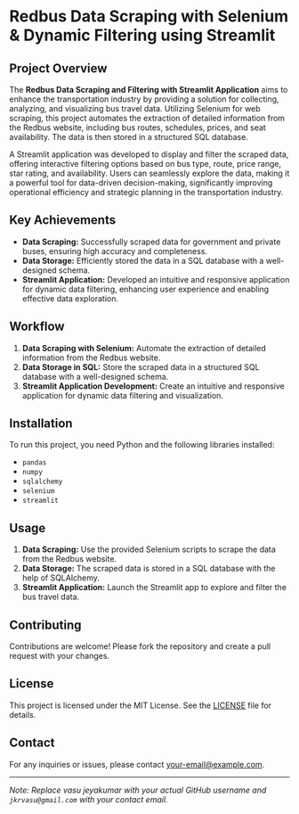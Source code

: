 # Redbus Data Scraping with Selenium & Dynamic Filtering using Streamlit

## Project Overview

The **Redbus Data Scraping and Filtering with Streamlit Application** aims to enhance the transportation industry by providing a solution for collecting, analyzing, and visualizing bus travel data. Utilizing Selenium for web scraping, this project automates the extraction of detailed information from the Redbus website, including bus routes, schedules, prices, and seat availability. The data is then stored in a structured SQL database.

A Streamlit application was developed to display and filter the scraped data, offering interactive filtering options based on bus type, route, price range, star rating, and availability. Users can seamlessly explore the data, making it a powerful tool for data-driven decision-making, significantly improving operational efficiency and strategic planning in the transportation industry.

## Key Achievements

- **Data Scraping:** Successfully scraped data for government and private buses, ensuring high accuracy and completeness.
- **Data Storage:** Efficiently stored the data in a SQL database with a well-designed schema.
- **Streamlit Application:** Developed an intuitive and responsive application for dynamic data filtering, enhancing user experience and enabling effective data exploration.

## Workflow

1. **Data Scraping with Selenium:** Automate the extraction of detailed information from the Redbus website.
2. **Data Storage in SQL:** Store the scraped data in a structured SQL database with a well-designed schema.
3. **Streamlit Application Development:** Create an intuitive and responsive application for dynamic data filtering and visualization.

## Installation

To run this project, you need Python and the following libraries installed:

- `pandas`
- `numpy`
- `sqlalchemy`
- `selenium`
- `streamlit`


## Usage

1. **Data Scraping:** Use the provided Selenium scripts to scrape the data from the Redbus website.
2. **Data Storage:** The scraped data is stored in a SQL database with the help of SQLAlchemy.
3. **Streamlit Application:** Launch the Streamlit app to explore and filter the bus travel data.

## Contributing

Contributions are welcome! Please fork the repository and create a pull request with your changes.

## License

This project is licensed under the MIT License. See the [LICENSE](LICENSE) file for details.

## Contact

For any inquiries or issues, please contact [your-email@example.com](mailto:your-email@example.com).

---

*Note: Replace vasu jeyakumar with your actual GitHub username and `jkrvasu@gmail.com` with your contact email.*

